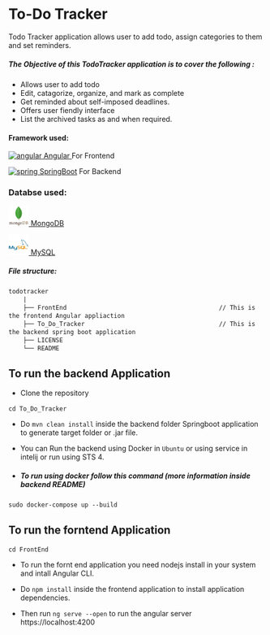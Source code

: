# To-Do Tracker
Todo Tracker application allows user to add todo, assign categories to them and set reminders.

##### The Objective of this TodoTracker application is to cover the following :  
- Allows user to add todo
- Edit, catagorize, organize, and mark as complete
- Get reminded about self-imposed deadlines.
- Offers user fiendly interface
- List the archived tasks as and when required.


<h4 align="left">Framework used:</h4>
<p align="left"> <a href="https://angular.io" target="_blank" rel="noreferrer"> <img src="https://angular.io/assets/images/logos/angular/angular.svg" alt="angular" width="40" height="40"/> Angular </a> For Frontend</p>

<p align="left"> <a href="https://spring.io/" target="_blank" rel="noreferrer"> <img src="https://www.vectorlogo.zone/logos/springio/springio-icon.svg" alt="spring" width="40" height="40"/>  SpringBoot</a> For Backend</p>

<h3 align="left">Databse used:</h3>
<p align="left"> <a href="https://www.mongodb.com/" target="_blank" rel="noreferrer"> <img src="https://raw.githubusercontent.com/devicons/devicon/master/icons/mongodb/mongodb-original-wordmark.svg" alt="mongodb" width="40" height="40"/> MongoDB</a> </p>

<p align="left"> <a href="https://www.mysql.com/" target="_blank" rel="noreferrer"> <img src="https://raw.githubusercontent.com/devicons/devicon/master/icons/mysql/mysql-original-wordmark.svg" alt="mysql" width="40" height="40"/> MySQL</a> </p>



##### File structure:

    todotracker
	    |
	    ├── FrontEnd                                          // This is the frontend Angular appliaction
	    ├── To_Do_Tracker                                     // This is the backend spring boot application  
	    ├── LICENSE
	    └── README 			                   



## To run the backend Application

- Clone the repository 



```shell
cd To_Do_Tracker
```

-  Do ```mvn clean install``` inside the backend folder Springboot application to generate target folder or .jar file.

- You can Run the backend using Docker in ```Ubuntu``` or using service in intelij or run using STS 4.

- ##### To run using docker follow this command (more information inside backend README)

```shell
sudo docker-compose up --build
```

## To run the forntend Application

```shell
cd FrontEnd
```
- To run the fornt end application you need nodejs install in your system and intall Angular CLI.

- Do ```npm install``` inside the frontend application to install application dependencies.
- Then run ```ng serve --open``` to run the angular server https://localhost:4200
